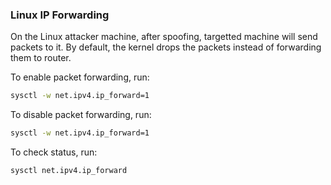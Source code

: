 ### Linux IP Forwarding
On the Linux attacker machine, after spoofing, targetted machine will send packets to it. 
By default, the kernel drops the packets instead of forwarding them to router.

To enable packet forwarding, run:
```bash
sysctl -w net.ipv4.ip_forward=1
```
To disable packet forwarding, run:
```bash
sysctl -w net.ipv4.ip_forward=1
```
To check status, run:
```bash
sysctl net.ipv4.ip_forward
```
